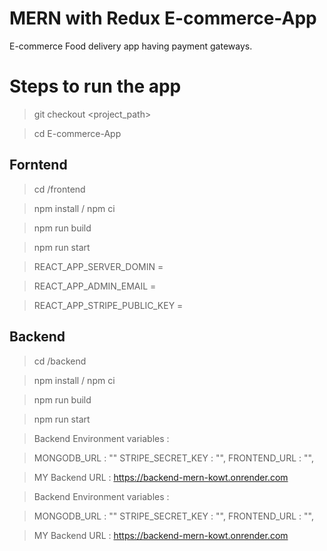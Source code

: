 # MERN with Redux E-commerce-App
E-commerce Food delivery app having payment gateways.

# Steps to run the app
> git checkout <project_path>

> cd E-commerce-App

## Forntend
> cd /frontend

> npm install / npm ci

> npm run build

> npm run start

> REACT_APP_SERVER_DOMIN =

> REACT_APP_ADMIN_EMAIL =

> REACT_APP_STRIPE_PUBLIC_KEY =

## Backend
> cd /backend

> npm install / npm ci

> npm run build

> npm run start

> Backend Environment variables :

> MONGODB_URL : "" STRIPE_SECRET_KEY : "", FRONTEND_URL : "",

> MY Backend URL : https://backend-mern-kowt.onrender.com

> Backend Environment variables :

> MONGODB_URL : "" STRIPE_SECRET_KEY : "", FRONTEND_URL : "",

> MY Backend URL : https://backend-mern-kowt.onrender.com
